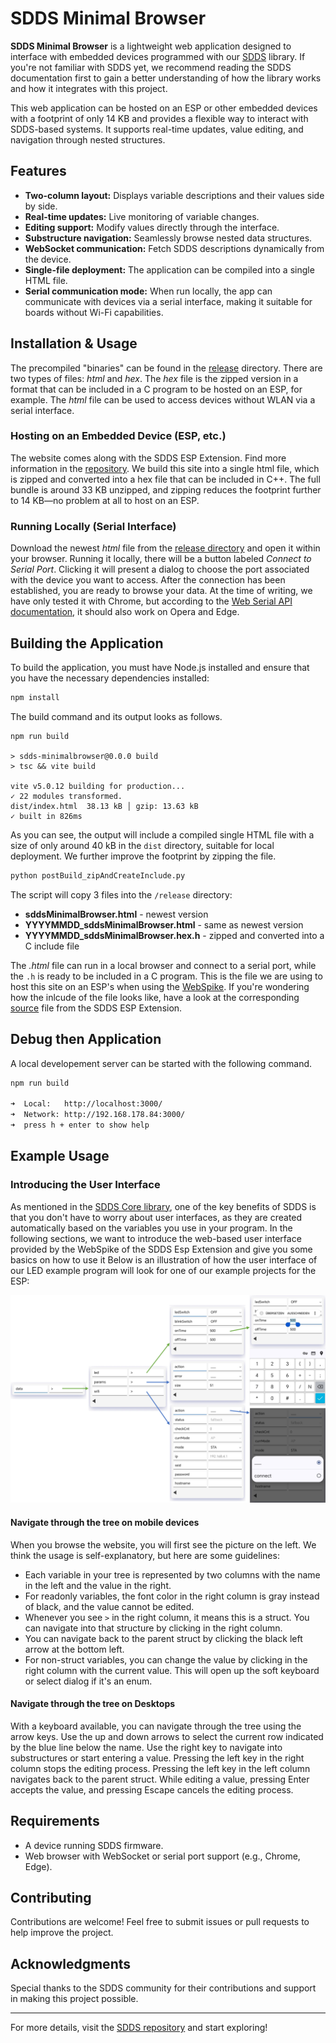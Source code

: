 # SDDS Minimal Browser

**SDDS Minimal Browser** is a lightweight web application designed to interface with embedded devices programmed with our [SDDS](https://github.com/mLamneck/SDDS) library. If you're not familiar with SDDS yet, we recommend reading the SDDS documentation first to gain a better understanding of how the library works and how it integrates with this project.

This web application can be hosted on an ESP or other embedded devices with a footprint of only 14 KB and provides a flexible way to interact with SDDS-based systems. It supports real-time updates, value editing, and navigation through nested structures.

## Features

- **Two-column layout:** Displays variable descriptions and their values side by side.
- **Real-time updates:** Live monitoring of variable changes.
- **Editing support:** Modify values directly through the interface.
- **Substructure navigation:** Seamlessly browse nested data structures.
- **WebSocket communication:** Fetch SDDS descriptions dynamically from the device.
- **Single-file deployment:** The application can be compiled into a single HTML file.
- **Serial communication mode:** When run locally, the app can communicate with devices via a serial interface, making it suitable for boards without Wi-Fi capabilities.

## Installation & Usage

The precompiled "binaries" can be found in the [release](/release/) directory. There are two types of files: *html* and *hex*. The *hex* file is the zipped version in a format that can be included in a C program to be hosted on an ESP, for example. The *html* file can be used to access devices without WLAN via a serial interface.

### Hosting on an Embedded Device (ESP, etc.)

The website comes along with the SDDS ESP Extension. Find more information in the [repository](https://github.com/mLamneck/SDDS_ESP_Extension). We build this site into a single html file, which is zipped and converted into a hex file that can be included in C++. The full bundle is around 33 KB unzipped, and zipping reduces the footprint further to 14 KB—no problem at all to host on an ESP.

### Running Locally (Serial Interface)

Download the newest *html* file from the [release directory](/release/) and open it within your browser. Running it locally, there will be a button labeled *Connect to Serial Port*. Clicking it will present a dialog to choose the port associated with the device you want to access. After the connection has been established, you are ready to browse your data. At the time of writing, we have only tested it with Chrome, but according to the [Web Serial API documentation](https://developer.mozilla.org/en-US/docs/Web/API/Web_Serial_API), it should also work on Opera and Edge.

## Building the Application

To build the application, you must have Node.js installed and ensure that you have the necessary dependencies installed:

```sh
npm install
```

The build command and its output looks as follows.
```
npm run build

> sdds-minimalbrowser@0.0.0 build
> tsc && vite build

vite v5.0.12 building for production...
✓ 22 modules transformed.
dist/index.html  38.13 kB │ gzip: 13.63 kB
✓ built in 826ms
```

As you can see, the output will include a compiled single HTML file with a size of only around 40 kB in the `dist` directory, suitable for local deployment. We further improve the footprint by zipping the file.

```sh
python postBuild_zipAndCreateInclude.py
```

The script will copy 3 files into the `/release` directory:
 
* **sddsMinimalBrowser.html** - newest version
* **YYYYMMDD_sddsMinimalBrowser.html** - same as newest version
* **YYYYMMDD_sddsMinimalBrowser.hex.h** - zipped and converted into a C include file

The *.html* file can run in a local browser and connect to a serial port, while the `.h` is ready to be included in a C program. This is the file we are using to host this site on an ESP's when using the [WebSpike](https://github.com/mLamneck/SDDS_ESP_Extension?tab=readme-ov-file#webspike). If you're wondering how the inlcude of the file looks like, have a look at the corresponding [source](https://github.com/mLamneck/SDDS_ESP_Extension/blob/main/src/site_browser.h) file from the SDDS ESP Extension.

## Debug then Application

A local developement server can be started with the following command.

```sh
npm run build

➜  Local:   http://localhost:3000/
➜  Network: http://192.168.178.84:3000/
➜  press h + enter to show help
```

## Example Usage

### Introducing the User Interface
As mentioned in the [SDDS Core library](https://github.com/mLamneck/SDDS?tab=readme-ov-file#why-to-use-this-library), one of the key benefits of SDDS is that you don't have to worry about user interfaces, as they are created automatically based on the variables you use in your program. In the following sections, we want to introduce the web-based user interface provided by the WebSpike of the SDDS Esp Extension and give you some basics on how to use it Below is an illustration of how the user interface of our LED example program will look for one of our example projects for the ESP:

![tree illustration](assets/structureGraph.PNG)

#### Navigate through the tree on mobile devices
When you browse the website, you will first see the picture on the left. We think the usage is self-explanatory, but here are some guidelines:
* Each variable in your tree is represented by two columns with the name in the left and the value in the right.
* For readonly variables, the font color in the right column is gray instead of black, and the value cannot be edited.
* Whenever you see ```>``` in the right column, it means this is a struct. You can navigate into that structure by clicking in the right column.
* You can navigate back to the parent struct by clicking the black left arrow at the bottom left.
* For non-struct variables, you can change the value by clicking in the right column with the current value. This will open up the soft keyboard or select dialog if it's an enum.

#### Navigate through the tree on Desktops
With a keyboard available, you can navigate through the tree using the arrow keys. Use the up and down arrows to select the current row indicated by the blue line below the name. Use the right key to navigate into substructures or start entering a value. Pressing the left key in the right column stops the editing process. Pressing the left key in the left column navigates back to the parent struct. While editing a value, pressing Enter accepts the value, and pressing Escape cancels the editing process.

## Requirements

- A device running SDDS firmware.
- Web browser with WebSocket or serial port support (e.g., Chrome, Edge).

## Contributing

Contributions are welcome! Feel free to submit issues or pull requests to help improve the project.

## Acknowledgments

Special thanks to the SDDS community for their contributions and support in making this project possible.

---

For more details, visit the [SDDS repository](https://github.com/mLamneck/SDDS) and start exploring!

